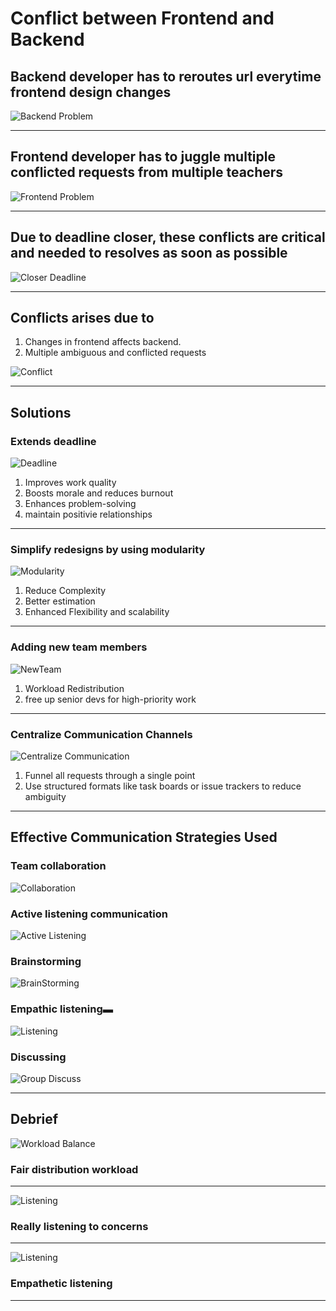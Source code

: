 # Conflict between **Frontend and Backend**

## Backend developer has to **reroutes url everytime frontend design changes**

![ Backend Problem ](FrontBackConflict.webp "backend")

---

## Frontend developer has to **juggle multiple conflicted requests from multiple teachers**

![ Frontend Problem ](2.webp "overwhelming")

---

## Due to deadline closer, these conflicts are **critical and needed to resolves as soon as possible**

![ Closer Deadline ](deadline.jfif "Deadline")

---

## Conflicts arises due to

1. Changes in frontend affects backend.
2. Multiple ambiguous and conflicted requests

![Conflict](conflict.jpg "Conflict Rises")

---

## Solutions

### Extends deadline

![ Deadline ](deadline.jfif "Deadline")

1. Improves work quality
2. Boosts morale and reduces burnout
3. Enhances problem-solving
4. maintain positivie relationships

---

### Simplify redesigns by using modularity

![ Modularity ](module.webp "Module")

1. Reduce Complexity
2. Better estimation
3. Enhanced Flexibility and scalability

---

### Adding new team members

![ NewTeam ](newTeam.jpg "Team Member Added")

1. Workload Redistribution
2. free up senior devs for high-priority work

---

### Centralize Communication Channels

![ Centralize Communication ](centralizedCommunication.webp "Centralize Communication")

1. Funnel all requests through a single point
2. Use structured formats like task boards or issue trackers to reduce ambiguity

---

## Effective Communication Strategies Used

### Team collaboration

![ Collaboration ](collaboration.png "collaboration")

### Active listening communication

![ Active Listening ](activeListening.jfif "Active Listen")

### Brainstorming

![ BrainStorming ](Brainstorming.webp "brainstorming")

### Empathic listening▬

![ Listening ](listening.jfif "Listening")

### Discussing

![ Group Discuss ](groupDiscuss.jpg "Group Discuss")

---

## Debrief

![ Workload Balance ](workloadBalance.webp "Workload Balance")

### Fair distribution workload

---

![ Listening ](listening.jfif "Listening")

### Really listening to concerns

---

![ Listening ](empList.jpg "Listening")

### Empathetic listening

---

